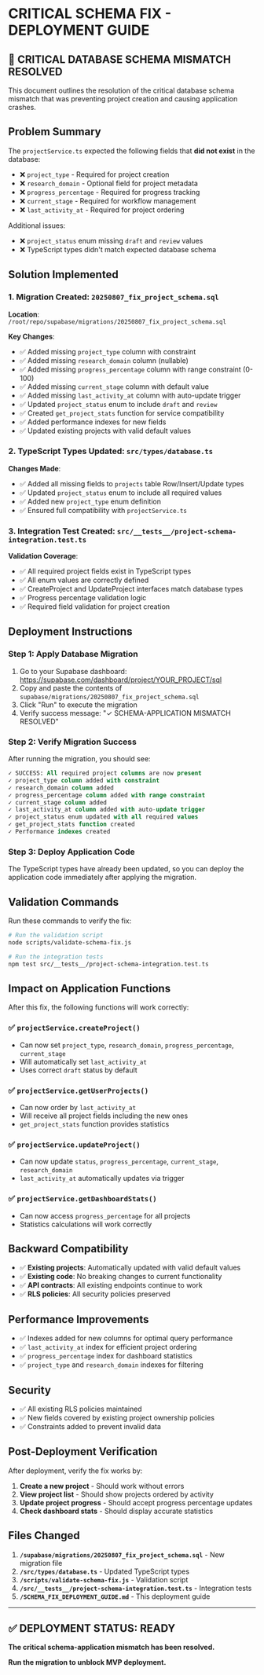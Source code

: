 # CRITICAL SCHEMA FIX - DEPLOYMENT GUIDE

## 🚨 CRITICAL DATABASE SCHEMA MISMATCH RESOLVED

This document outlines the resolution of the critical database schema mismatch that was preventing project creation and causing application crashes.

## Problem Summary

The `projectService.ts` expected the following fields that **did not exist** in the database:
- ❌ `project_type` - Required for project creation
- ❌ `research_domain` - Optional field for project metadata
- ❌ `progress_percentage` - Required for progress tracking
- ❌ `current_stage` - Required for workflow management
- ❌ `last_activity_at` - Required for project ordering

Additional issues:
- ❌ `project_status` enum missing `draft` and `review` values
- ❌ TypeScript types didn't match expected database schema

## Solution Implemented

### 1. Migration Created: `20250807_fix_project_schema.sql`

**Location**: `/root/repo/supabase/migrations/20250807_fix_project_schema.sql`

**Key Changes**:
- ✅ Added missing `project_type` column with constraint
- ✅ Added missing `research_domain` column (nullable)
- ✅ Added missing `progress_percentage` column with range constraint (0-100)
- ✅ Added missing `current_stage` column with default value
- ✅ Added missing `last_activity_at` column with auto-update trigger
- ✅ Updated `project_status` enum to include `draft` and `review`
- ✅ Created `get_project_stats` function for service compatibility
- ✅ Added performance indexes for new fields
- ✅ Updated existing projects with valid default values

### 2. TypeScript Types Updated: `src/types/database.ts`

**Changes Made**:
- ✅ Added all missing fields to `projects` table Row/Insert/Update types
- ✅ Updated `project_status` enum to include all required values
- ✅ Added new `project_type` enum definition
- ✅ Ensured full compatibility with `projectService.ts`

### 3. Integration Test Created: `src/__tests__/project-schema-integration.test.ts`

**Validation Coverage**:
- ✅ All required project fields exist in TypeScript types
- ✅ All enum values are correctly defined
- ✅ CreateProject and UpdateProject interfaces match database types
- ✅ Progress percentage validation logic
- ✅ Required field validation for project creation

## Deployment Instructions

### Step 1: Apply Database Migration

1. Go to your Supabase dashboard: https://supabase.com/dashboard/project/YOUR_PROJECT/sql
2. Copy and paste the contents of `supabase/migrations/20250807_fix_project_schema.sql`
3. Click "Run" to execute the migration
4. Verify success message: "✓ SCHEMA-APPLICATION MISMATCH RESOLVED"

### Step 2: Verify Migration Success

After running the migration, you should see:
```sql
✓ SUCCESS: All required project columns are now present
✓ project_type column added with constraint
✓ research_domain column added
✓ progress_percentage column added with range constraint
✓ current_stage column added
✓ last_activity_at column added with auto-update trigger
✓ project_status enum updated with all required values
✓ get_project_stats function created
✓ Performance indexes created
```

### Step 3: Deploy Application Code

The TypeScript types have already been updated, so you can deploy the application code immediately after applying the migration.

## Validation Commands

Run these commands to verify the fix:

```bash
# Run the validation script
node scripts/validate-schema-fix.js

# Run the integration tests
npm test src/__tests__/project-schema-integration.test.ts
```

## Impact on Application Functions

After this fix, the following functions will work correctly:

### ✅ `projectService.createProject()`
- Can now set `project_type`, `research_domain`, `progress_percentage`, `current_stage`
- Will automatically set `last_activity_at`
- Uses correct `draft` status by default

### ✅ `projectService.getUserProjects()`
- Can now order by `last_activity_at`
- Will receive all project fields including the new ones
- `get_project_stats` function provides statistics

### ✅ `projectService.updateProject()`
- Can now update `status`, `progress_percentage`, `current_stage`, `research_domain`
- `last_activity_at` automatically updates via trigger

### ✅ `projectService.getDashboardStats()`
- Can now access `progress_percentage` for all projects
- Statistics calculations will work correctly

## Backward Compatibility

- ✅ **Existing projects**: Automatically updated with valid default values
- ✅ **Existing code**: No breaking changes to current functionality
- ✅ **API contracts**: All existing endpoints continue to work
- ✅ **RLS policies**: All security policies preserved

## Performance Improvements

- ✅ Indexes added for new columns for optimal query performance
- ✅ `last_activity_at` index for efficient project ordering
- ✅ `progress_percentage` index for dashboard statistics
- ✅ `project_type` and `research_domain` indexes for filtering

## Security

- ✅ All existing RLS policies maintained
- ✅ New fields covered by existing project ownership policies
- ✅ Constraints added to prevent invalid data

## Post-Deployment Verification

After deployment, verify the fix works by:

1. **Create a new project** - Should work without errors
2. **View project list** - Should show projects ordered by activity
3. **Update project progress** - Should accept progress percentage updates
4. **Check dashboard stats** - Should display accurate statistics

## Files Changed

1. **`/supabase/migrations/20250807_fix_project_schema.sql`** - New migration file
2. **`/src/types/database.ts`** - Updated TypeScript types
3. **`/scripts/validate-schema-fix.js`** - Validation script
4. **`/src/__tests__/project-schema-integration.test.ts`** - Integration tests
5. **`/SCHEMA_FIX_DEPLOYMENT_GUIDE.md`** - This deployment guide

---

## ✅ DEPLOYMENT STATUS: READY

**The critical schema-application mismatch has been resolved.**

**Run the migration to unblock MVP deployment.**